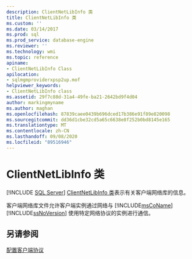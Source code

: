 ```yaml
---
description: ClientNetLibInfo 类
title: ClientNetLibInfo 类
ms.custom: ''
ms.date: 03/14/2017
ms.prod: sql
ms.prod_service: database-engine
ms.reviewer: ''
ms.technology: wmi
ms.topic: reference
apiname:
- ClientNetLibInfo Class
apilocation:
- sqlmgmproviderxpsp2up.mof
helpviewer_keywords:
- ClientNetLibInfo class
ms.assetid: 29f7c88d-31a4-49fe-ba21-2642bd9f4d04
author: markingmyname
ms.author: maghan
ms.openlocfilehash: 87839caee0439b696dced17b386e91f89e820098
ms.sourcegitcommit: dd36d1cbe32cd5a65c6638e8f252b0bd8145e165
ms.translationtype: MT
ms.contentlocale: zh-CN
ms.lasthandoff: 09/08/2020
ms.locfileid: "89516946"
---
```

# <a name="clientnetlibinfo-class"></a>ClientNetLibInfo 类
[!INCLUDE [SQL Server](../../../includes/applies-to-version/sqlserver.md)]
  [ClientNetLibInfo 类](../../../relational-databases/wmi-provider-configuration-classes/clientnetlibinfo-class/clientnetlibinfo-class.md)表示有关客户端网络库的信息。  
  
 客户端网络库文件允许客户端实例通过网络与 [!INCLUDE[msCoName](../../../includes/msconame-md.md)] [!INCLUDE[ssNoVersion](../../../includes/ssnoversion-md.md)] 使用特定网络协议的实例进行通信。  
  
## <a name="see-also"></a>另请参阅  
 [配置客户端协议](https://technet.microsoft.com/library/ms181035.aspx)  
  
  
